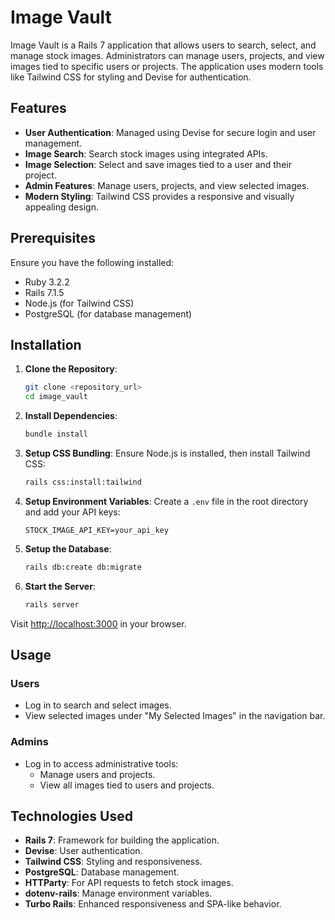 # Image Vault

Image Vault is a Rails 7 application that allows users to search, select, and manage stock images. Administrators can manage users, projects, and view images tied to specific users or projects. The application uses modern tools like Tailwind CSS for styling and Devise for authentication.

## Features

- **User Authentication**: Managed using Devise for secure login and user management.
- **Image Search**: Search stock images using integrated APIs.
- **Image Selection**: Select and save images tied to a user and their project.
- **Admin Features**: Manage users, projects, and view selected images.
- **Modern Styling**: Tailwind CSS provides a responsive and visually appealing design.

## Prerequisites

Ensure you have the following installed:

- Ruby 3.2.2
- Rails 7.1.5
- Node.js (for Tailwind CSS)
- PostgreSQL (for database management)

## Installation

1. **Clone the Repository**:
   ```bash
   git clone <repository_url>
   cd image_vault
   ```

2. **Install Dependencies**:
   ```bash
   bundle install
   ```

3. **Setup CSS Bundling**:
   Ensure Node.js is installed, then install Tailwind CSS:
   ```bash
   rails css:install:tailwind
   ```

4. **Setup Environment Variables**:
   Create a `.env` file in the root directory and add your API keys:
   ```plaintext
   STOCK_IMAGE_API_KEY=your_api_key
   ```

5. **Setup the Database**:
   ```bash
   rails db:create db:migrate
   ```

6. **Start the Server**:
   ```bash
   rails server
   ```

Visit [http://localhost:3000](http://localhost:3000) in your browser.

## Usage

### Users
- Log in to search and select images.
- View selected images under "My Selected Images" in the navigation bar.

### Admins
- Log in to access administrative tools:
  - Manage users and projects.
  - View all images tied to users and projects.


## Technologies Used

- **Rails 7**: Framework for building the application.
- **Devise**: User authentication.
- **Tailwind CSS**: Styling and responsiveness.
- **PostgreSQL**: Database management.
- **HTTParty**: For API requests to fetch stock images.
- **dotenv-rails**: Manage environment variables.
- **Turbo Rails**: Enhanced responsiveness and SPA-like behavior.

